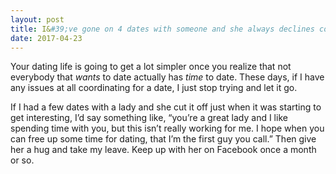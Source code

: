 ```yaml
---
layout: post
title: I&#39;ve gone on 4 dates with someone and she always declines coming to my apt; which has made it impossible to explore physical chemistry. What do I do?
date: 2017-04-23
---
```


<p>Your dating life is going to get a lot simpler once you realize that not everybody that <i>wants</i> to date actually has <i>time</i> to date. These days, if I have any issues at all coordinating for a date, I just stop trying and let it go.</p><p>If I had a few dates with a lady and she cut it off just when it was starting to get interesting, I’d say something like, “you’re a great lady and I like spending time with you, but this isn’t really working for me. I hope when you can free up some time for dating, that I’m the first guy you call.” Then give her a hug and take my leave. Keep up with her on Facebook once a month or so.</p>
